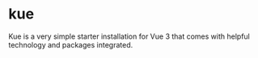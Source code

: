 # kue
Kue is a very simple starter installation for Vue 3 that comes with helpful technology and packages integrated.
